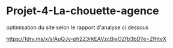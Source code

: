 # Projet-4-La-chouette-agence

optimisation du site selon le rapport d'analyse ci dessous

https://1drv.ms/x/s!AuQJy-ph2Z3rkEAVzcBiyOZfb3bD?e=ZfhtyX
